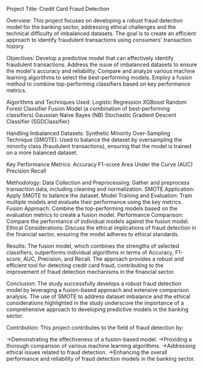 Project Title: Credit Card Fraud Detection

Overview:
This project focuses on developing a robust fraud detection model for the banking sector, addressing ethical challenges and the technical difficulty of imbalanced datasets. The goal is to create an efficient approach to identify fraudulent transactions using consumers' transaction history.

Objectives:
Develop a predictive model that can effectively identify fraudulent transactions.
Address the issue of imbalanced datasets to ensure the model's accuracy and reliability.
Compare and analyze various machine learning algorithms to select the best-performing models.
Employ a fusion method to combine top-performing classifiers based on key performance metrics.

Algorithms and Techniques Used:
Logistic Regression
XGBoost
Random Forest Classifier
Fusion Model (a combination of best-performing classifiers)
Gaussian Naive Bayes (NB)
Stochastic Gradient Descent Classifier (SGDClassifier)

Handling Imbalanced Datasets:
Synthetic Minority Over-Sampling Technique (SMOTE): Used to balance the dataset by oversampling the minority class (fraudulent transactions), ensuring that the model is trained on a more balanced dataset.

Key Performance Metrics:
Accuracy
F1-score
Area Under the Curve (AUC)
Precision
Recall

Methodology:
Data Collection and Preprocessing: Gather and preprocess transaction data, including cleaning and normalization.
SMOTE Application: Apply SMOTE to balance the dataset.
Model Training and Evaluation: Train multiple models and evaluate their performance using the key metrics.
Fusion Approach: Combine the top-performing models based on the evaluation metrics to create a fusion model.
Performance Comparison: Compare the performance of individual models against the fusion model.
Ethical Considerations: Discuss the ethical implications of fraud detection in the financial sector, ensuring the model adheres to ethical standards.

Results:
The fusion model, which combines the strengths of selected classifiers, outperforms individual algorithms in terms of Accuracy, F1-score, AUC, Precision, and Recall.
The approach provides a robust and efficient tool for detecting credit card fraud, contributing to the improvement of fraud detection mechanisms in the financial sector.

Conclusion:
The study successfully develops a robust fraud detection model by leveraging a fusion-based approach and extensive comparison analysis.
The use of SMOTE to address dataset imbalance and the ethical considerations highlighted in the study underscore the importance of a comprehensive approach to developing predictive models in the banking sector.

Contribution:
This project contributes to the field of fraud detection by:

->Demonstrating the effectiveness of a fusion-based model.
->Providing a thorough comparison of various machine learning algorithms.
->Addressing ethical issues related to fraud detection.
->Enhancing the overall performance and reliability of fraud detection models in the banking sector.
